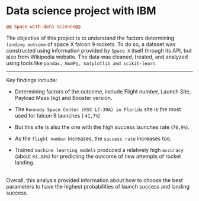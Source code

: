 # Data science project with IBM
```diff
@@ Space with data science@@
```
The objective of this project is to understand the factors determining `landing outcome` of space 
X falcon 9 rockets. To do so, a dataset was constructed using information provided by `Space X`
itself through  its API, but also from Wikipedia website. The data was cleaned, treated, and 
analyzed using tools like `pandas, NumPy, matplotlib and scikit-learn`.
<hr>

Key findings include:
- Determining factors of the outcome, include Flight number, Launch Site, Payload Mass (kg) and Booster version.

- The `Kennedy Space Center (KSC LC-39A) in Florida` site is the most used for falcon 9 launches ( `41,7%`)

- But this site is also the one with the high success launches rate (`76,9%`).

- As the `flight number` increases, the `success rate` increases too.

- Trained `machine learning models` produced a relatively high `accuracy` (about `83,33%`) for predicting the outcome of new attempts of rocket landing.

<br>
Overall, this analysis provided information about how to choose the best parameters to have the 
highest probabilities of launch success and landing success.
